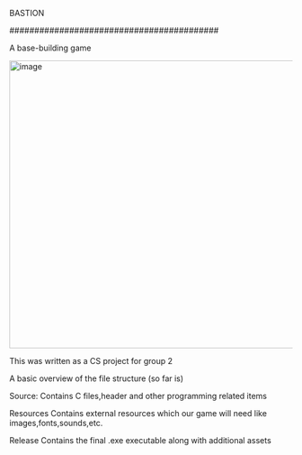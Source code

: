 BASTION

##########################################

A base-building game 

<img width="511" alt="image" src="https://github.com/user-attachments/assets/553e2f4f-8c77-4cf0-bf84-fab6554b43dd" />

This was written as a CS project for group 2 

A basic overview of the file structure (so far is)

Source:
Contains C files,header and other programming related items

Resources
Contains external resources which our game will need like images,fonts,sounds,etc.

Release
Contains the final .exe executable along with additional assets 
